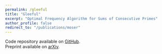 ```yaml
---
permalink: /gleeful
title: "Gleeful"
excerpt: "Optimal Frequency Algorithm for Sums of Consecutive Primes"
author_profile: false
redirect_to: "/publications/moser"
---
```


Code repository available on [GitHub](https://github.com/eleanorwaiss/research/tree/f60ef001e05ec032d23205f7c2da09cc261c41c2/gleeful/gleeful_v3).  
Preprint available on [arXiv](https://arxiv.org/abs/2509.00236).
